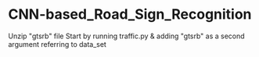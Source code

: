 # CNN-based_Road_Sign_Recognition
Unzip "gtsrb" file
Start by running traffic.py & adding "gtsrb" as a second argument referring to data_set
